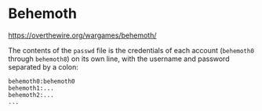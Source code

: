# Behemoth

https://overthewire.org/wargames/behemoth/

The contents of the `passwd` file is the credentials of each account (`behemoth0`
through `behemoth8`) on its own line, with the username and password separated
by a colon:

```
behemoth0:behemoth0
behemoth1:...
behemoth2:...
...
```
